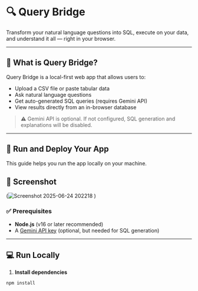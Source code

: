 # 🔍 Query Bridge

Transform your natural language questions into SQL, execute on your data, and understand it all — right in your browser.

---

## 🧠 What is Query Bridge?

Query Bridge is a local-first web app that allows users to:
- Upload a CSV file or paste tabular data
- Ask natural language questions
- Get auto-generated SQL queries (requires Gemini API)
- View results directly from an in-browser database

> ⚠️ Gemini API is optional. If not configured, SQL generation and explanations will be disabled.

---

## 🚀 Run and Deploy Your App

This guide helps you run the app locally on your machine.

## 📸 Screenshot
(![Screenshot 2025-06-24 202218](https://github.com/user-attachments/assets/a8ef9013-e361-4243-be97-1baa2f546bfc)
)

### ✅ Prerequisites

- **Node.js** (v16 or later recommended)
- A [Gemini API key](https://aistudio.google.com/app/apikey) (optional, but needed for SQL generation)

---

## 💻 Run Locally

1. **Install dependencies**

```bash
npm install
